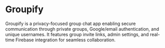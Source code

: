 # Groupify
Groupify is a privacy-focused group chat app enabling secure communication through private groups, Google/email authentication, and unique usernames. It features group invite links, admin settings, and real-time Firebase integration for seamless collaboration.
